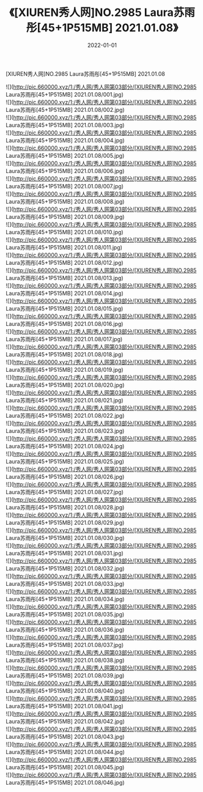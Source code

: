 ﻿---
layout: post
title:  《[XIUREN秀人网]NO.2985 Laura苏雨彤[45+1P515MB] 2021.01.08》
date:   2022-01-01
img: http://pic.660000.xyz/1:/秀人网/秀人网第03部分/[XIUREN秀人网]NO.2985 Laura苏雨彤[45+1P515MB] 2021.01.08/000.jpg
categories: [美女, 清纯, 唯美]
---

[XIUREN秀人网]NO.2985 Laura苏雨彤[45+1P515MB] 2021.01.08

 ![](http://pic.660000.xyz/1:/秀人网/秀人网第03部分/[XIUREN秀人网]NO.2985 Laura苏雨彤[45+1P515MB] 2021.01.08/001.jpg) <br>![](http://pic.660000.xyz/1:/秀人网/秀人网第03部分/[XIUREN秀人网]NO.2985 Laura苏雨彤[45+1P515MB] 2021.01.08/002.jpg) <br>![](http://pic.660000.xyz/1:/秀人网/秀人网第03部分/[XIUREN秀人网]NO.2985 Laura苏雨彤[45+1P515MB] 2021.01.08/003.jpg) <br>![](http://pic.660000.xyz/1:/秀人网/秀人网第03部分/[XIUREN秀人网]NO.2985 Laura苏雨彤[45+1P515MB] 2021.01.08/004.jpg) <br>![](http://pic.660000.xyz/1:/秀人网/秀人网第03部分/[XIUREN秀人网]NO.2985 Laura苏雨彤[45+1P515MB] 2021.01.08/005.jpg) <br>![](http://pic.660000.xyz/1:/秀人网/秀人网第03部分/[XIUREN秀人网]NO.2985 Laura苏雨彤[45+1P515MB] 2021.01.08/006.jpg) <br>![](http://pic.660000.xyz/1:/秀人网/秀人网第03部分/[XIUREN秀人网]NO.2985 Laura苏雨彤[45+1P515MB] 2021.01.08/007.jpg) <br>![](http://pic.660000.xyz/1:/秀人网/秀人网第03部分/[XIUREN秀人网]NO.2985 Laura苏雨彤[45+1P515MB] 2021.01.08/008.jpg) <br>![](http://pic.660000.xyz/1:/秀人网/秀人网第03部分/[XIUREN秀人网]NO.2985 Laura苏雨彤[45+1P515MB] 2021.01.08/009.jpg) <br>![](http://pic.660000.xyz/1:/秀人网/秀人网第03部分/[XIUREN秀人网]NO.2985 Laura苏雨彤[45+1P515MB] 2021.01.08/010.jpg) <br>![](http://pic.660000.xyz/1:/秀人网/秀人网第03部分/[XIUREN秀人网]NO.2985 Laura苏雨彤[45+1P515MB] 2021.01.08/011.jpg) <br>![](http://pic.660000.xyz/1:/秀人网/秀人网第03部分/[XIUREN秀人网]NO.2985 Laura苏雨彤[45+1P515MB] 2021.01.08/012.jpg) <br>![](http://pic.660000.xyz/1:/秀人网/秀人网第03部分/[XIUREN秀人网]NO.2985 Laura苏雨彤[45+1P515MB] 2021.01.08/013.jpg) <br>![](http://pic.660000.xyz/1:/秀人网/秀人网第03部分/[XIUREN秀人网]NO.2985 Laura苏雨彤[45+1P515MB] 2021.01.08/014.jpg) <br>![](http://pic.660000.xyz/1:/秀人网/秀人网第03部分/[XIUREN秀人网]NO.2985 Laura苏雨彤[45+1P515MB] 2021.01.08/015.jpg) <br>![](http://pic.660000.xyz/1:/秀人网/秀人网第03部分/[XIUREN秀人网]NO.2985 Laura苏雨彤[45+1P515MB] 2021.01.08/016.jpg) <br>![](http://pic.660000.xyz/1:/秀人网/秀人网第03部分/[XIUREN秀人网]NO.2985 Laura苏雨彤[45+1P515MB] 2021.01.08/017.jpg) <br>![](http://pic.660000.xyz/1:/秀人网/秀人网第03部分/[XIUREN秀人网]NO.2985 Laura苏雨彤[45+1P515MB] 2021.01.08/018.jpg) <br>![](http://pic.660000.xyz/1:/秀人网/秀人网第03部分/[XIUREN秀人网]NO.2985 Laura苏雨彤[45+1P515MB] 2021.01.08/019.jpg) <br>![](http://pic.660000.xyz/1:/秀人网/秀人网第03部分/[XIUREN秀人网]NO.2985 Laura苏雨彤[45+1P515MB] 2021.01.08/020.jpg) <br>![](http://pic.660000.xyz/1:/秀人网/秀人网第03部分/[XIUREN秀人网]NO.2985 Laura苏雨彤[45+1P515MB] 2021.01.08/021.jpg) <br>![](http://pic.660000.xyz/1:/秀人网/秀人网第03部分/[XIUREN秀人网]NO.2985 Laura苏雨彤[45+1P515MB] 2021.01.08/022.jpg) <br>![](http://pic.660000.xyz/1:/秀人网/秀人网第03部分/[XIUREN秀人网]NO.2985 Laura苏雨彤[45+1P515MB] 2021.01.08/023.jpg) <br>![](http://pic.660000.xyz/1:/秀人网/秀人网第03部分/[XIUREN秀人网]NO.2985 Laura苏雨彤[45+1P515MB] 2021.01.08/024.jpg) <br>![](http://pic.660000.xyz/1:/秀人网/秀人网第03部分/[XIUREN秀人网]NO.2985 Laura苏雨彤[45+1P515MB] 2021.01.08/025.jpg) <br>![](http://pic.660000.xyz/1:/秀人网/秀人网第03部分/[XIUREN秀人网]NO.2985 Laura苏雨彤[45+1P515MB] 2021.01.08/026.jpg) <br>![](http://pic.660000.xyz/1:/秀人网/秀人网第03部分/[XIUREN秀人网]NO.2985 Laura苏雨彤[45+1P515MB] 2021.01.08/027.jpg) <br>![](http://pic.660000.xyz/1:/秀人网/秀人网第03部分/[XIUREN秀人网]NO.2985 Laura苏雨彤[45+1P515MB] 2021.01.08/028.jpg) <br>![](http://pic.660000.xyz/1:/秀人网/秀人网第03部分/[XIUREN秀人网]NO.2985 Laura苏雨彤[45+1P515MB] 2021.01.08/029.jpg) <br>![](http://pic.660000.xyz/1:/秀人网/秀人网第03部分/[XIUREN秀人网]NO.2985 Laura苏雨彤[45+1P515MB] 2021.01.08/030.jpg) <br>![](http://pic.660000.xyz/1:/秀人网/秀人网第03部分/[XIUREN秀人网]NO.2985 Laura苏雨彤[45+1P515MB] 2021.01.08/031.jpg) <br>![](http://pic.660000.xyz/1:/秀人网/秀人网第03部分/[XIUREN秀人网]NO.2985 Laura苏雨彤[45+1P515MB] 2021.01.08/032.jpg) <br>![](http://pic.660000.xyz/1:/秀人网/秀人网第03部分/[XIUREN秀人网]NO.2985 Laura苏雨彤[45+1P515MB] 2021.01.08/033.jpg) <br>![](http://pic.660000.xyz/1:/秀人网/秀人网第03部分/[XIUREN秀人网]NO.2985 Laura苏雨彤[45+1P515MB] 2021.01.08/034.jpg) <br>![](http://pic.660000.xyz/1:/秀人网/秀人网第03部分/[XIUREN秀人网]NO.2985 Laura苏雨彤[45+1P515MB] 2021.01.08/035.jpg) <br>![](http://pic.660000.xyz/1:/秀人网/秀人网第03部分/[XIUREN秀人网]NO.2985 Laura苏雨彤[45+1P515MB] 2021.01.08/036.jpg) <br>![](http://pic.660000.xyz/1:/秀人网/秀人网第03部分/[XIUREN秀人网]NO.2985 Laura苏雨彤[45+1P515MB] 2021.01.08/037.jpg) <br>![](http://pic.660000.xyz/1:/秀人网/秀人网第03部分/[XIUREN秀人网]NO.2985 Laura苏雨彤[45+1P515MB] 2021.01.08/038.jpg) <br>![](http://pic.660000.xyz/1:/秀人网/秀人网第03部分/[XIUREN秀人网]NO.2985 Laura苏雨彤[45+1P515MB] 2021.01.08/039.jpg) <br>![](http://pic.660000.xyz/1:/秀人网/秀人网第03部分/[XIUREN秀人网]NO.2985 Laura苏雨彤[45+1P515MB] 2021.01.08/040.jpg) <br>![](http://pic.660000.xyz/1:/秀人网/秀人网第03部分/[XIUREN秀人网]NO.2985 Laura苏雨彤[45+1P515MB] 2021.01.08/041.jpg) <br>![](http://pic.660000.xyz/1:/秀人网/秀人网第03部分/[XIUREN秀人网]NO.2985 Laura苏雨彤[45+1P515MB] 2021.01.08/042.jpg) <br>![](http://pic.660000.xyz/1:/秀人网/秀人网第03部分/[XIUREN秀人网]NO.2985 Laura苏雨彤[45+1P515MB] 2021.01.08/043.jpg) <br>![](http://pic.660000.xyz/1:/秀人网/秀人网第03部分/[XIUREN秀人网]NO.2985 Laura苏雨彤[45+1P515MB] 2021.01.08/044.jpg) <br>![](http://pic.660000.xyz/1:/秀人网/秀人网第03部分/[XIUREN秀人网]NO.2985 Laura苏雨彤[45+1P515MB] 2021.01.08/045.jpg) <br>![](http://pic.660000.xyz/1:/秀人网/秀人网第03部分/[XIUREN秀人网]NO.2985 Laura苏雨彤[45+1P515MB] 2021.01.08/046.jpg) <br>